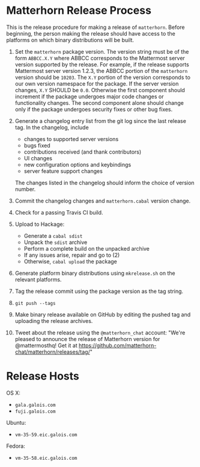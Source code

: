 
Matterhorn Release Process
==========================

This is the release procedure for making a release of `matterhorn`.
Before beginning, the person making the release should have access to
the platforms on which binary distributions will be built.

1. Set the `matterhorn` package version. The version string must be of
   the form `ABBCC.X.Y` where ABBCC corresponds to the Mattermost
   server version supported by the release. For example, if the release
   supports Mattermost server version 1.2.3, the ABBCC portion of the
   `matterhorn` version should be `10203`. The `X.Y` portion of the
   version corresponds to our own version namespace for the package.
   If the server version changes, `X.Y` SHOULD be `0.0`. Otherwise the
   first component should increment if the package undergoes major code
   changes or functionality changes. The second component alone should
   change only if the package undergoes security fixes or other bug
   fixes.

2. Generate a changelog entry list from the git log since the last
   release tag. In the changelog, include

   * changes to supported server versions
   * bugs fixed
   * contributions received (and thank contributors)
   * UI changes
   * new configuration options and keybindings
   * server feature support changes

   The changes listed in the changelog should inform the choice of
   version number.

3. Commit the changelog changes and `matterhorn.cabal` version change.

4. Check for a passing Travis CI build.

5. Upload to Hackage:

   * Generate a `cabal sdist`
   * Unpack the `sdist` archive
   * Perform a complete build on the unpacked archive
   * If any issues arise, repair and go to (2)
   * Otherwise, `cabal upload` the package

6. Generate platform binary distributions using `mkrelease.sh` on the
   relevant platforms.

7. Tag the release commit using the package version as the tag string.

8. `git push --tags`

9. Make binary release available on GitHub by editing the pushed tag and
   uploading the release archives.

10. Tweet about the release using the `@matterhorn_chat` account:
    "We're pleased to announce the release of Matterhorn version <VERSION> for @mattermosthq!
    Get it at https://github.com/matterhorn-chat/matterhorn/releases/tag/<VERSION>"

Release Hosts
=============

OS X:
* `gala.galois.com`
* `fuji.galois.com`

Ubuntu:
* `vm-35-59.eic.galois.com`

Fedora:
* `vm-35-58.eic.galois.com`

